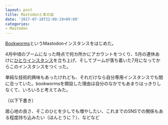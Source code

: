 ```yaml
---
layout: post
title: Mastodonと本の虫
date: '2017-07-18T22:00:19+09:00'
categories:
- Mastodon
---
```


[Bookworms](https://bookwor.ms)というMastodonインスタンスをはじめた。

4月中頃のブームになった時点で何カ所かにアカウントをつくり、5月の連休あけに[ひとりインスタンス](https://sandbox.skoji.jp)を立ち上げ、そしてブームが落ち着いた7月になってからこのインスタンスをつくった。

単純な技術的興味もあったけれども、それだけなら自分専用インスタンスでも間に合っていた。bookwormsを開設した理由は自分のなかでもあまりはっきりしなくて、いろいろと考えてみた。

（以下下書き）

居心地の良さ、そこのひとを少しでも増やしたい、これまでのSNSでの関係もある程度持ち込みたい（ほんとうに？）、などなど
